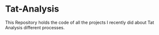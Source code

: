 # Tat-Analysis
This Repository holds the code of all the projects I recently did about Tat Analysis different processes.
